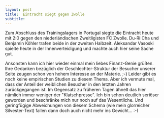 ```yaml
---
layout: post
title:  Eintracht siegt gegen Zwolle
subtitle:  
---
```


Zum Abschluss des Trainingslagers in Portugal siegte die Eintracht heute mit 2:0 gegen den niederländischen Zweitligisten FC Zwolle. Du-Ri Cha und Benjamin Köhler trafen beide in der zweiten Halbzeit. Aleksandar Vasoski spielte heute in der Innenverteidigung und machte auch hier seine Sache gut.

Ansonsten kann ich hier wieder einmal mein liebes Finanz-Genie grüßen. Ihre Gedanken bezüglich der Geschlechter-Struktur der Besucher unserer Seite zeugen schon von hohem Interesse an der Materie. ;-) Leider gibt es noch keine empirischen Studien zu diesem Thema. Aber ich vermute mal, dass der Anteil der weiblichen Besucher in den letzten Jahren zurückgegangen ist. Im Gegensatz zu früheren Tagen ähnelt das hier nämlich immer weniger der "Klatschpresse". Ich bin schon deutlich seriöser geworden und beschränke mich nur noch auf das Wesentliche. Und geringfügige Abweichungen von diesem Schema (wie mein glorreicher Silvester-Text) fallen dann doch auch nicht mehr ins Gewicht... :-)
